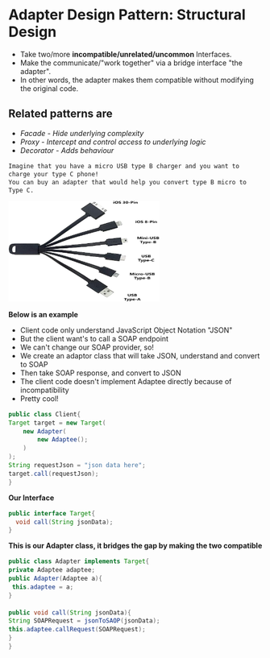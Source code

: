 # Adapter Design Pattern: Structural Design
* Take two/more **incompatible/unrelated/uncommon** Interfaces.
* Make the communicate/"work together" via a bridge interface "the adapter".
* In other words, the adapter makes them compatible without modifying the original code.

## Related patterns are 
- *Facade - Hide underlying complexity*
- *Proxy - Intercept and control access to underlying logic*
- *Decorator - Adds behaviour*

```
Imagine that you have a micro USB type B charger and you want to charge your type C phone!
You can buy an adapter that would help you convert type B micro to Type C.
```
<img src="https://github.com/msomi22/designpatterns/blob/master/files/USB_Adapter.jpg" alt="Universal USB" width="300" height="200">

**Below is an example**
* Client code only understand JavaScript Object Notation "JSON"
* But the client want's to call a SOAP endpoint
* We can't change our SOAP provider, so!
* We create an adaptor class that will take JSON, understand and convert to SOAP
* Then take SOAP response, and convert to JSON
* The client code doesn't implement Adaptee directly because of incompatibility
* Pretty cool!

```java
public class Client{
Target target = new Target(
    new Adapter(
        new Adaptee();
    )
);
String requestJson = "json data here";
target.call(requestJson);
}
```

**Our Interface**

```java
public interface Target{
  void call(String jsonData);
}
```

**This is our Adapter class, it bridges the gap by making the two compatible**

```java
public class Adapter implements Target{
private Adaptee adaptee;
public Adapter(Adaptee a){
 this.adaptee = a;
}

public void call(String jsonData){
String SOAPRequest = jsonToSAOP(jsonData);
this.adaptee.callRequest(SOAPRequest);
}
}
```
